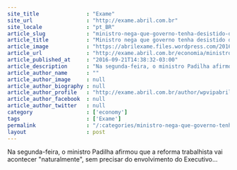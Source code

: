 ```yaml
---
site_title               : "Exame"
site_url                 : "http://exame.abril.com.br"
site_locale              : "pt_BR"
article_slug             : "ministro-nega-que-governo-tenha-desistido-de-propor-reforma"
article_title            : "Ministro nega que governo tenha desistido de propor reforma"
article_image            : "https://abrilexame.files.wordpress.com/2016/09/size_960_16_9_ronaldo-nogueira13.jpg?quality=70&strip=all&w=960"
article_url              : "http://exame.abril.com.br/economia/ministro-nega-que-governo-tenha-desistido-de-propor-reforma/"
article_published_at     : "2016-09-21T14:38:32-03:00"
article_description      : "Na segunda-feira, o ministro Padilha afirmou que a reforma trabalhista vai acontecer 'naturalmente', sem precisar do envolvimento do Executivo..."
article_author_name      : ""
article_author_image     : null
article_author_biography : null
article_author_profile   : "http://exame.abril.com.br/author/wpvipabril/"
article_author_facebook  : null
article_author_twitter   : null
category                 : ['economy']
tags                     : ['Exame']
permalink                : "/:categories/ministro-nega-que-governo-tenha-desistido-de-propor-reforma/"
layout                   : post
---
```


Na segunda-feira, o ministro Padilha afirmou que a reforma trabalhista vai acontecer "naturalmente", sem precisar do envolvimento do Executivo...
